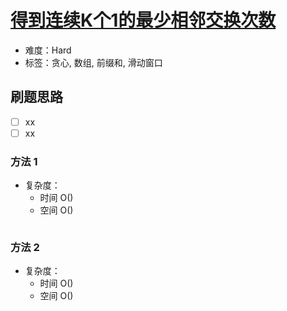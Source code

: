 # [得到连续K个1的最少相邻交换次数](https://leetcode-cn.com/problems/minimum-adjacent-swaps-for-k-consecutive-ones/)

- 难度：Hard
- 标签：贪心, 数组, 前缀和, 滑动窗口

## 刷题思路

- [ ] xx
- [ ] xx

### 方法 1

- 复杂度：
    - 时间 O()
    - 空间 O()

``` js

```

### 方法 2

- 复杂度：
    - 时间 O()
    - 空间 O()

``` js

```

